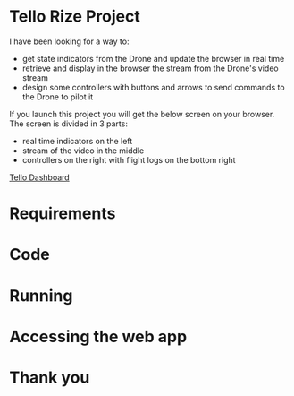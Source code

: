 # Tello Rize Project
I have been looking for a way to:
- get state indicators from the Drone and update the browser in real time
- retrieve and display in the browser the stream from the Drone's video stream
- design some controllers with buttons and arrows to send commands to the Drone to pilot it

If you launch this project you will get the below screen on your browser. The screen is divided in 3 parts:
- real time indicators on the left
- stream of the video in the middle
- controllers on the right with flight logs on the bottom right

[Tello Dashboard](https://kaweb-freelance.s3.amazonaws.com/Tableau_de_Bord_1658242549308.JPG)

# Requirements


# Code


# Running


# Accessing the web app



# Thank you